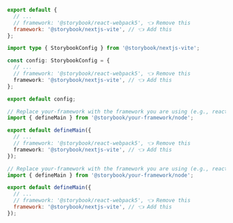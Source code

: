 ```js filename=".storybook/main.js" renderer="react" language="js" tabTitle="CSF 3"
export default {
  // ...
  // framework: '@storybook/react-webpack5', 👈 Remove this
  framework: '@storybook/nextjs-vite', // 👈 Add this
};
```

```ts filename=".storybook/main.ts" renderer="react" language="ts" tabTitle="CSF 3"
import type { StorybookConfig } from '@storybook/nextjs-vite';

const config: StorybookConfig = {
  // ...
  // framework: '@storybook/react-webpack5', 👈 Remove this
  framework: '@storybook/nextjs-vite', // 👈 Add this
};

export default config;
```

```ts filename=".storybook/main.ts" renderer="react" language="ts" tabTitle="CSF Next 🧪"
// Replace your-framework with the framework you are using (e.g., react-vite, nextjs, nextjs-vite)
import { defineMain } from '@storybook/your-framework/node';

export default defineMain({
  // ...
  // framework: '@storybook/react-webpack5', 👈 Remove this
  framework: '@storybook/nextjs-vite', // 👈 Add this
});
```

<!-- JS snippets still needed while providing both CSF 3 & Next -->

```js filename=".storybook/main.js" renderer="react" language="js" tabTitle="CSF Next 🧪"
// Replace your-framework with the framework you are using (e.g., react-vite, nextjs, nextjs-vite)
import { defineMain } from '@storybook/your-framework/node';

export default defineMain({
  // ...
  // framework: '@storybook/react-webpack5', 👈 Remove this
  framework: '@storybook/nextjs-vite', // 👈 Add this
});
```
